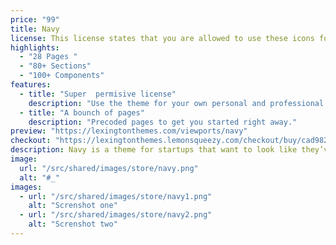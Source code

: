 ```yaml
---
price: "99"
title: Navy
license: This license states that you are allowed to use these icons for your own personal and professional purposes, but you cannot sell or give them away to others in their original or altered form. It is important to read the entire license agreement for further details.
highlights:
  - "28 Pages "
  - "80+ Sections"
  - "100+ Components"
features:
  - title: "Super  permisive license"
    description: "Use the theme for your own personal and professional purposes."
  - title: "A bounch of pages"
    description: "Precoded pages to get you started right away."
preview: "https://lexingtonthemes.com/viewports/navy"
checkout: "https://lexingtonthemes.lemonsqueezy.com/checkout/buy/cad98266-24b3-47fd-99a6-e65ad9af37f6?aff_ref=JZrlqAXB"
description: Navy is a theme for startups that want to look like they’ve got their act together (without actually needing to). Built for launches, flexes, and just enough infrastructure swagger to scare off spreadsheets.
image:
  url: "/src/shared/images/store/navy.png"
  alt: "#_"
images:
  - url: "/src/shared/images/store/navy1.png"
    alt: "Screnshot one"
  - url: "/src/shared/images/store/navy2.png"
    alt: "Screnshot two"
---
```

